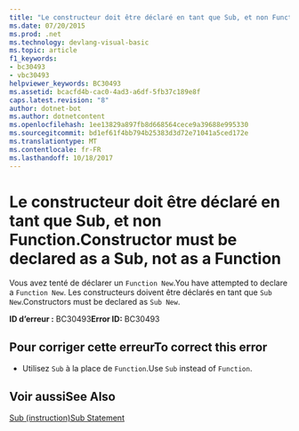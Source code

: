 ```yaml
---
title: "Le constructeur doit être déclaré en tant que Sub, et non Function."
ms.date: 07/20/2015
ms.prod: .net
ms.technology: devlang-visual-basic
ms.topic: article
f1_keywords:
- bc30493
- vbc30493
helpviewer_keywords: BC30493
ms.assetid: bcacfd4b-cac0-4ad3-a6df-5fb37c189e8f
caps.latest.revision: "8"
author: dotnet-bot
ms.author: dotnetcontent
ms.openlocfilehash: 1ee13829a897fb8d668564cece9a39688e995330
ms.sourcegitcommit: bd1ef61f4bb794b25383d3d72e71041a5ced172e
ms.translationtype: MT
ms.contentlocale: fr-FR
ms.lasthandoff: 10/18/2017
---
```

# <a name="constructor-must-be-declared-as-a-sub-not-as-a-function"></a><span data-ttu-id="c87d0-102">Le constructeur doit être déclaré en tant que Sub, et non Function.</span><span class="sxs-lookup"><span data-stu-id="c87d0-102">Constructor must be declared as a Sub, not as a Function</span></span>
<span data-ttu-id="c87d0-103">Vous avez tenté de déclarer un `Function New`.</span><span class="sxs-lookup"><span data-stu-id="c87d0-103">You have attempted to declare a `Function New`.</span></span> <span data-ttu-id="c87d0-104">Les constructeurs doivent être déclarés en tant que `Sub New`.</span><span class="sxs-lookup"><span data-stu-id="c87d0-104">Constructors must be declared as `Sub New`.</span></span>  
  
 <span data-ttu-id="c87d0-105">**ID d’erreur :** BC30493</span><span class="sxs-lookup"><span data-stu-id="c87d0-105">**Error ID:** BC30493</span></span>  
  
## <a name="to-correct-this-error"></a><span data-ttu-id="c87d0-106">Pour corriger cette erreur</span><span class="sxs-lookup"><span data-stu-id="c87d0-106">To correct this error</span></span>  
  
-   <span data-ttu-id="c87d0-107">Utilisez `Sub` à la place de `Function`.</span><span class="sxs-lookup"><span data-stu-id="c87d0-107">Use `Sub` instead of `Function`.</span></span>  
  
## <a name="see-also"></a><span data-ttu-id="c87d0-108">Voir aussi</span><span class="sxs-lookup"><span data-stu-id="c87d0-108">See Also</span></span>  
 [<span data-ttu-id="c87d0-109">Sub (instruction)</span><span class="sxs-lookup"><span data-stu-id="c87d0-109">Sub Statement</span></span>](../../visual-basic/language-reference/statements/sub-statement.md)
